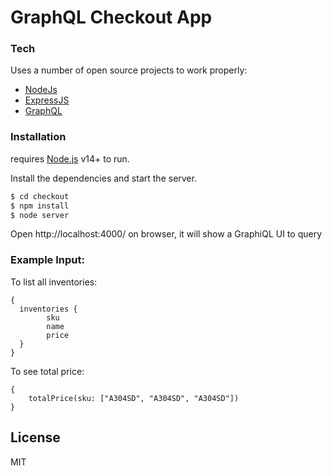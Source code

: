 # GraphQL Checkout App

### Tech

Uses a number of open source projects to work properly:

* [NodeJs](https://nodejs.org/en/)
* [ExpressJS](https://expressjs.com/)
* [GraphQL](https://graphql.org/)
### Installation

requires [Node.js](https://nodejs.org/) v14+ to run.

Install the dependencies and start the server.

```sh
$ cd checkout
$ npm install
$ node server
```
Open http://localhost:4000/ on browser, it will show a GraphiQL UI to query

### Example Input:

To list all inventories:
```
{
  inventories {
        sku
        name
        price
  }
}
```

To see total price:
```
{
    totalPrice(sku: ["A304SD", "A304SD", "A304SD"])
}
```

License
----

MIT
